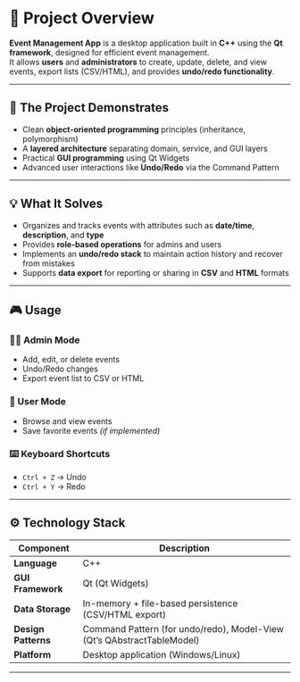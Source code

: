 # 🧭 Project Overview

**Event Management App** is a desktop application built in **C++** using the **Qt framework**, designed for efficient event management.  
It allows **users** and **administrators** to create, update, delete, and view events, export lists (CSV/HTML), and provides **undo/redo functionality**.

---

## 🧠 The Project Demonstrates

- Clean **object-oriented programming** principles (inheritance, polymorphism)  
- A **layered architecture** separating domain, service, and GUI layers  
- Practical **GUI programming** using Qt Widgets  
- Advanced user interactions like **Undo/Redo** via the Command Pattern  

---

## 💡 What It Solves

- Organizes and tracks events with attributes such as **date/time**, **description**, and **type**  
- Provides **role-based operations** for admins and users  
- Implements an **undo/redo stack** to maintain action history and recover from mistakes  
- Supports **data export** for reporting or sharing in **CSV** and **HTML** formats  

---

## 🎮 Usage

### 👩‍💼 Admin Mode
- Add, edit, or delete events  
- Undo/Redo changes  
- Export event list to CSV or HTML  

### 👤 User Mode
- Browse and view events  
- Save favorite events *(if implemented)*  

### ⌨️ Keyboard Shortcuts
- `Ctrl + Z` → Undo  
- `Ctrl + Y` → Redo  

---

## ⚙️ Technology Stack

| Component | Description |
|------------|--------------|
| **Language** | C++ |
| **GUI Framework** | Qt (Qt Widgets) |
| **Data Storage** | In-memory + file-based persistence (CSV/HTML export) |
| **Design Patterns** | Command Pattern (for undo/redo), Model-View (Qt’s QAbstractTableModel) |
| **Platform** | Desktop application (Windows/Linux) |

---


